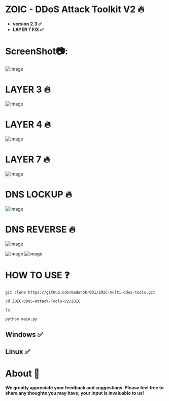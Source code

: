 # ZOIC - DDoS Attack Toolkit V2 🔥

- **version 2.3 ✅**
- **LAYER 7 FIX ✅**
  
# ScreenShot📷:
![image](https://github.com/user-attachments/assets/b8925867-8715-4224-b521-84afd9b60aab)



# LAYER 3 🔥
![image](https://github.com/user-attachments/assets/6a7241e9-7df9-45c2-b5f2-e70f4da7698b)


# LAYER 4 🔥
![image](https://github.com/user-attachments/assets/3b2ba91d-4e9b-4bd7-b151-4e64ac4b2aa5)


# LAYER 7 🔥
![image](https://github.com/user-attachments/assets/f0b37e5f-dd70-44a5-9f2a-26b78dc36952)

# DNS LOCKUP 🔥
![image](https://github.com/user-attachments/assets/9a6a9836-f832-426e-87ca-2ab5f491b67c)

# DNS REVERSE 🔥
![image](https://github.com/user-attachments/assets/5c667169-8a83-4fcf-a401-d1ae31e366ec)



![image](https://github.com/user-attachments/assets/10c077aa-35dc-4390-8bcc-88dc8e525a6c)
![image](https://github.com/user-attachments/assets/b1ef44b7-8eab-45f1-b837-00e0513a5384)









# HOW TO USE ❓
```
git clone https://github.com/madanokr001/ZOIC-multi-ddos-tools.git
```
```
cd ZOIC-DDoS-Attack-Tools-V2/ZOIC
```
```
ls
```
```
python main.py
```

## Windows ✅
## Linux ✅

# About 🤑
**We greatly appreciate your feedback and suggestions. Please feel free to share any thoughts you may have; your input is invaluable to us!**






